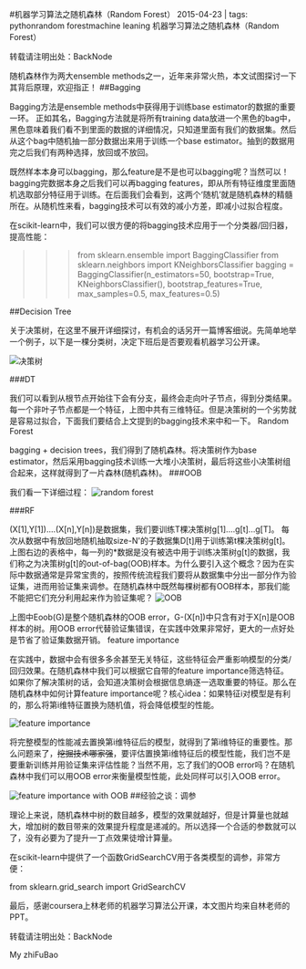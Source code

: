 
#机器学习算法之随机森林（Random Forest）
2015-04-23 | tags: pythonrandom forestmachine leaning
机器学习算法之随机森林（Random Forest）

转载请注明出处：BackNode

随机森林作为两大ensemble methods之一，近年来非常火热，本文试图探讨一下其背后原理，欢迎指正！
##Bagging

Bagging方法是ensemble methods中获得用于训练base estimator的数据的重要一环。 正如其名，Bagging方法就是将所有training data放进一个黑色的bag中，黑色意味着我们看不到里面的数据的详细情况，只知道里面有我们的数据集。然后从这个bag中随机抽一部分数据出来用于训练一个base estimator。抽到的数据用完之后我们有两种选择，放回或不放回。

既然样本本身可以bagging，那么feature是不是也可以bagging呢？当然可以！bagging完数据本身之后我们可以再bagging features，即从所有特征维度里面随机选取部分特征用于训练。在后面我们会看到，这两个‘随机’就是随机森林的精髓所在。从随机性来看，bagging技术可以有效的减小方差，即减小过拟合程度。

在scikit-learn中，我们可以很方便的将bagging技术应用于一个分类器/回归器，提高性能：

>>> from sklearn.ensemble import BaggingClassifier
>>> from sklearn.neighbors import KNeighborsClassifier
>>> bagging = BaggingClassifier(n_estimators=50, bootstrap=True,
                                KNeighborsClassifier(), bootstrap_features=True,
                                max_samples=0.5, max_features=0.5)

##Decision Tree

关于决策树，在这里不展开详细探讨，有机会的话另开一篇博客细说。先简单地举一个例子，以下是一棵分类树，决定下班后是否要观看机器学习公开课。

![决策树](http://keepcodingblog.qiniudn.com/DT-1.jpg)

###DT

我们可以看到从根节点开始往下会有分支，最终会走向叶子节点，得到分类结果。每一个非叶子节点都是一个特征，上图中共有三维特征。但是决策树的一个劣势就是容易过拟合，下面我们要结合上文提到的bagging技术来中和一下。
Random Forest

bagging + decision trees，我们得到了随机森林。将决策树作为base estimator，然后采用bagging技术训练一大堆小决策树，最后将这些小决策树组合起来，这样就得到了一片森林(随机森林)。
###OOB

我们看一下详细过程：
![random forest](http://keepcodingblog.qiniudn.com/randomForest-t1.jpg)

###RF

(X[1],Y[1])....(X[n],Y[n])是数据集，我们要训练T棵决策树g[1]....g[t]...g[T]。 每次从数据中有放回地随机抽取size-N'的子数据集D[t]用于训练第t棵决策树g[t]。上图右边的表格中，每一列的*数据是没有被选中用于训练决策树g[t]的数据，我们称之为决策树g[t]的out-of-bag(OOB)样本。为什么要引入这个概念？因为在实际中数据通常是异常宝贵的，按照传统流程我们要将从数据集中分出一部分作为验证集，进而用验证集来调参。在随机森林中既然每棵树都有OOB样本，那我们能不能把它们充分利用起来作为验证集呢？
![OOB](http://keepcodingblog.qiniudn.com/OOB.jpg)

上图中Eoob(G)是整个随机森林的OOB error，G-(X[n])中只含有对于X[n]是OOB样本的树。用OOB error代替验证集错误，在实践中效果非常好，更大的一点好处是节省了验证集数据开销。
feature importance

在实践中，数据中会有很多多余甚至无关特征，这些特征会严重影响模型的分类/回归效果。在随机森林中我们可以根据它自带的feature importance筛选特征。 如果你了解决策树的话，会知道决策树会根据信息熵逐一选取重要的特征。那么在随机森林中如何计算feature importance呢？核心idea：如果特征i对模型是有利的，那么将第i维特征置换为随机值，将会降低模型的性能。

![feature importance](http://keepcodingblog.qiniudn.com/feature-importance.jpg)

将完整模型的性能减去置换第i维特征后的模型，就得到了第i维特征的重要性。那么问题来了，~~挖掘技术哪家强~~，要评估置换第i维特征后的模型性能，我们岂不是要重新训练并用验证集来评估性能？当然不用，忘了我们的OOB error吗？在随机森林中我们可以用OOB error来衡量模型性能，此处同样可以引入OOB error。

![feature importance with OOB](http://keepcodingblog.qiniudn.com/feature-importance-2.jpg)
##经验之谈：调参

理论上来说，随机森林中树的数目越多，模型的效果就越好，但是计算量也就越大，增加树的数目带来的效果提升程度是递减的。所以选择一个合适的参数就可以了，没有必要为了提升一丁点效果徒增计算量。

在scikit-learn中提供了一个函数GridSearchCV用于各类模型的调参，非常方便：

from sklearn.grid_search import GridSearchCV

最后，感谢coursera上林老师的机器学习算法公开课，本文图片均来自林老师的PPT。

转载请注明出处：BackNode

My zhiFuBao
